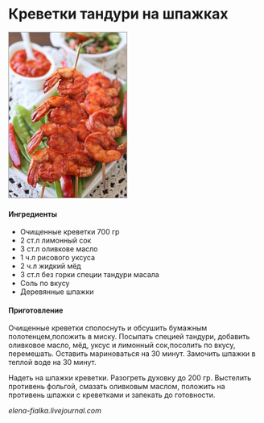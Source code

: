 ﻿---
image: ../pics/8ab8b66c0c6db3657ace4c7c95c0c025.jpg
---
# Креветки тандури на шпажках

![Креветки тандури на шпажках](../pics/8ab8b66c0c6db3657ace4c7c95c0c025.jpg)

#### Ингредиенты

* Очищенные креветки 700 гр
* 2 ст.л лимонный сок
* 3 ст.л оливкове масло
* 1 ч.л рисового уксуса
* 2 ч.л жидкий мёд
* 3 ст.л без горки специи тандури масала
* Соль по вкусу
* Деревянные шпажки

#### Приготовление

Очищенные креветки сполоснуть и обсушить бумажным полотенцем,положить в миску. Посыпать специей тандури, добавить оливковое масло, мёд, уксус и лимонный сок,посолить по вкусу, перемешать. Оставить мариноваться на 30 минут. Замочить шпажки в теплой воде на 30 минут.

Надеть на шпажки креветки. Разогреть духовку до 200 гр. Выстелить противень фольгой, смазать оливковым маслом, положить на противень шпажки с креветками и запекать до готовности.

*elena-fialka.livejournal.com*
